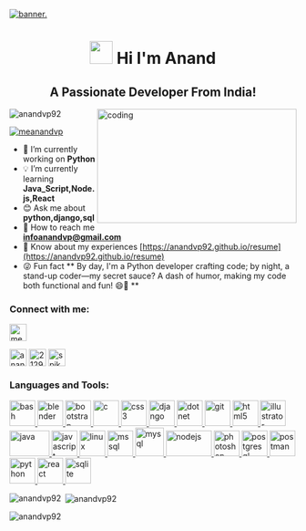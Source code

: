[![banner.](https://images-wixmp-ed30a86b8c4ca887773594c2.wixmp.com/f/3cf06a29-04a0-4466-9f83-ab6b9658149f/dempgi7-520f8d5f-63d4-4453-8822-dbc149ae27f8.gif?token=eyJ0eXAiOiJKV1QiLCJhbGciOiJIUzI1NiJ9.eyJzdWIiOiJ1cm46YXBwOjdlMGQxODg5ODIyNjQzNzNhNWYwZDQxNWVhMGQyNmUwIiwiaXNzIjoidXJuOmFwcDo3ZTBkMTg4OTgyMjY0MzczYTVmMGQ0MTVlYTBkMjZlMCIsIm9iaiI6W1t7InBhdGgiOiJcL2ZcLzNjZjA2YTI5LTA0YTAtNDQ2Ni05ZjgzLWFiNmI5NjU4MTQ5ZlwvZGVtcGdpNy01MjBmOGQ1Zi02M2Q0LTQ0NTMtODgyMi1kYmMxNDlhZTI3ZjguZ2lmIn1dXSwiYXVkIjpbInVybjpzZXJ2aWNlOmZpbGUuZG93bmxvYWQiXX0.TeuN0B5RgPUykYQkZXa8ArTYZ7GlxIpIVJUfQQMWCgM)](https://anandvp92.github.io/resume)



<h1 align="center">
  <img alt="" width="40" src="https://media.tenor.com/SNL9_xhZl9oAAAAi/waving-hand-joypixels.gif" />
  <span>Hi</span> 
  <span>I'm Anand</span> 
</h1>


<h2 align="center">A Passionate  Developer From India!</h2>

 <img align="right"  alt="coding" width="350" height="200" src ="https://cdna.artstation.com/p/assets/images/images/028/102/058/original/pixel-jeff-matrix-s.gif?1593487263"/>
 

  


<p align="left"> <img src="https://komarev.com/ghpvc/?username=anandvp92&label=Profile%20views&color=blue&style=plastic" alt="anandvp92" /> </p>

<p align="left"> <a href="https://twitter.com/meanandvp" target="blank"><img src="https://img.shields.io/twitter/follow/meanandvp?logo=twitter&style=plastic" alt="meanandvp" /></a> </p>

- 💪 I’m currently working on **Python**
- 💡 I’m currently learning **Java_Script,Node.js,React**
- 😊 Ask me about **python,django,sql**
- 📧 How to reach me **infoanandvp@gmail.com**
- 🙂 Know about my experiences [https://anandvp92.github.io/resume](https://anandvp92.github.io/resume)  
- 😜 Fun fact ** By day, I'm a Python developer crafting code; by night, a stand-up coder—my secret sauce? A dash of humor, making my code both functional and fun! 😄🐍 **

<h3 align="left">Connect with me:</h3>
<p align="left">
<a href="https://twitter.com/meanandvp" target="blank"><img align="center" src="https://e7.pngegg.com/pngimages/246/931/png-clipart-twitter-logo-twitter-logo-icons-logos-emojis-tech-companies-thumbnail.png" alt="meanandvp" height="30" width="30" /></a>

<a href="https://linkedin.com/in/anand-v-p-89a73320b" target="blank"><img align="center" src="https://upload.wikimedia.org/wikipedia/commons/thumb/8/81/LinkedIn_icon.svg/2048px-LinkedIn_icon.svg.png" alt="anand-v-p-89a73320b" height="30" width="30" /></a>
<a href="https://stackoverflow.com/users/21292176" target="blank"><img align="center" src="https://www.vectorlogo.zone/logos/stackoverflow/stackoverflow-icon.svg" alt="21292176" height="30" width="30" /></a>
<a href="https://instagram.com/spike_spiegel_00" target="blank"><img align="center" src="https://upload.wikimedia.org/wikipedia/commons/thumb/9/96/Instagram.svg/2048px-Instagram.svg.png" alt="spike_spiegel_00" height="30" width="30" /></a>
</p>

<h3 align="left">Languages and Tools:</h3>
<p align="left"> <a href="https://www.gnu.org/software/bash/" target="_blank" rel="noreferrer"> <img src="https://upload.wikimedia.org/wikipedia/commons/thumb/4/4b/Bash_Logo_Colored.svg/512px-Bash_Logo_Colored.svg.png?20180723054350" alt="bash" width="45" height="45"/> </a> <a href="https://www.blender.org/" target="_blank" rel="noreferrer"> <img src="https://upload.wikimedia.org/wikipedia/commons/thumb/0/0c/Blender_logo_no_text.svg/2503px-Blender_logo_no_text.svg.png" alt="blender" width="45" height="45"/> </a> <a href="https://getbootstrap.com" target="_blank" rel="noreferrer"> <img src="https://cdn.worldvectorlogo.com/logos/bootstrap-5-1.svg" alt="bootstrap" width="45" height="45"/> </a> <a href="https://www.cprogramming.com/" target="_blank" rel="noreferrer"> <img src="https://upload.wikimedia.org/wikipedia/commons/thumb/1/18/C_Programming_Language.svg/695px-C_Programming_Language.svg.png" alt="c" width="45" height="45"/> </a> <a href="https://www.w3schools.com/css/" target="_blank" rel="noreferrer"> <img src="https://upload.wikimedia.org/wikipedia/commons/thumb/6/62/CSS3_logo.svg/512px-CSS3_logo.svg.png?20210705212817" alt="css3" width="45" height="45"/> </a> <a href="https://www.djangoproject.com/" target="_blank" rel="noreferrer"> <img src="https://cdn.worldvectorlogo.com/logos/django.svg" alt="django" width="45" height="45"/> </a> <a href="https://dotnet.microsoft.com/" target="_blank" rel="noreferrer"> <img src="https://upload.wikimedia.org/wikipedia/commons/thumb/e/ee/.NET_Core_Logo.svg/512px-.NET_Core_Logo.svg.png?20210328084203" alt="dotnet" width="45" height="45"/> </a> <a href="https://git-scm.com/" target="_blank" rel="noreferrer"> <img src="https://www.vectorlogo.zone/logos/git-scm/git-scm-icon.svg" alt="git" width="45" height="45"/> </a> <a href="https://www.w3.org/html/" target="_blank" rel="noreferrer"> <img src="https://upload.wikimedia.org/wikipedia/commons/thumb/6/61/HTML5_logo_and_wordmark.svg/512px-HTML5_logo_and_wordmark.svg.png?20170517184425" alt="html5" width="45" height="45"/> </a> <a href="https://www.adobe.com/in/products/illustrator.html" target="_blank" rel="noreferrer"> <img src="https://www.vectorlogo.zone/logos/adobe_illustrator/adobe_illustrator-icon.svg" alt="illustrator" width="45" height="45"/> </a> <a href="https://www.java.com" target="_blank" rel="noreferrer"> <img src="https://1000logos.net/wp-content/uploads/2020/09/Java-Logo.png" alt="java" width="70" height="45"/> </a> <a href="https://developer.mozilla.org/en-US/docs/Web/JavaScript" target="_blank" rel="noreferrer"> <img src="https://upload.wikimedia.org/wikipedia/commons/thumb/9/99/Unofficial_JavaScript_logo_2.svg/512px-Unofficial_JavaScript_logo_2.svg.png?20141107110902" alt="javascript" width="45" height="45"/> </a> <a href="https://www.linux.org/" target="_blank" rel="noreferrer"> <img src="https://upload.wikimedia.org/wikipedia/commons/thumb/f/f1/Icons8_flat_linux.svg/512px-Icons8_flat_linux.svg.png?20170610200026" alt="linux" width="45" height="45"/> </a> <a href="https://www.microsoft.com/en-us/sql-server" target="_blank" rel="noreferrer"> <img src="https://www.svgrepo.com/show/303229/microsoft-sql-server-logo.svg" alt="mssql" width="45" height="45"/> </a> <a href="https://www.mysql.com/" target="_blank" rel="noreferrer"> <img src="https://www.vectorlogo.zone/logos/mysql/mysql-ar21.svg" alt="mysql" width="50" height="50"/> </a> <a href="https://nodejs.org" target="_blank" rel="noreferrer"> <img src="https://upload.wikimedia.org/wikipedia/commons/thumb/d/d9/Node.js_logo.svg/590px-Node.js_logo.svg.png" alt="nodejs" width="80" height="45"/> </a> <a href="https://www.photoshop.com/en" target="_blank" rel="noreferrer"> <img src="https://upload.wikimedia.org/wikipedia/commons/thumb/c/cf/Adobe_Photoshop_Express_logo.svg/2101px-Adobe_Photoshop_Express_logo.svg.png" alt="photoshop" width="45" height="45"/> </a> <a href="https://www.postgresql.org" target="_blank" rel="noreferrer"> <img src="https://upload.wikimedia.org/wikipedia/commons/thumb/2/29/Postgresql_elephant.svg/540px-Postgresql_elephant.svg.png" alt="postgresql" width="45" height="45"/> </a> <a href="https://postman.com" target="_blank" rel="noreferrer"> <img src="https://www.vectorlogo.zone/logos/getpostman/getpostman-icon.svg" alt="postman" width="45" height="45"/> </a> <a href="https://www.python.org" target="_blank" rel="noreferrer"> <img src="https://upload.wikimedia.org/wikipedia/commons/thumb/c/c3/Python-logo-notext.svg/115px-Python-logo-notext.svg.png" alt="python" width="45" height="45"/> </a> <a href="https://reactjs.org/" target="_blank" rel="noreferrer"> <img src="https://cdn.worldvectorlogo.com/logos/react-2.svg" alt="react" width="45" height="45"/> </a> <a href="https://www.sqlite.org/" target="_blank" rel="noreferrer"> <img src="https://www.vectorlogo.zone/logos/sqlite/sqlite-icon.svg" alt="sqlite" width="45" height="45"/> </a> </p>

<p><img align="left" src="https://github-readme-stats.vercel.app/api/top-langs?username=anandvp92&show_icons=true&locale=en&layout=compact&theme=tokyonight" alt="anandvp92" /></p>

<p>&nbsp;<img align="center" src="https://github-readme-stats.vercel.app/api?username=anandvp92&show_icons=true&locale=en&theme=tokyonight" alt="anandvp92" /></p>

<p><img align="center" src="https://github-readme-streak-stats.herokuapp.com/?user=anandvp92&&theme=tokyonight" alt="anandvp92" /></p>

